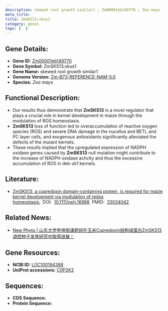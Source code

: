 ```yaml
---
description: skewed root growth similar1 ; Zm00001eb149770 ; Zea mays
meta_title:
title: ZmSKS13;skus1
category: genes
tags: [  ]
---
```


## Gene Details:
- **Gene ID:**	[Zm00001eb149770](https://www.maizegdb.org/gene_center/gene/Zm00001eb149770)
- **Gene Symbol:** ZmSKS13;skus1
- **Gene Name:** skewed root growth similar1
- **Genome Version:** [Zm-B73-REFERENCE-NAM-5.0](https://www.maizegdb.org/genome/assembly/Zm-B73-REFERENCE-NAM-5.0)
- **Species:** *Zea mays*

## Functional Description:
   - Our results thus demonstrate that **ZmSKS13** is a novel regulator that plays a crucial role in kernel development in maize through the modulation of ROS homeostasis.
   - **ZmSKS13** loss of function led to overaccumulation of reactive oxygen species (ROS) and severe DNA damage in the nucellus and BETL and PC layer cells, and exogenous antioxidants significantly alleviated the defects of the mutant kernels.
   - These results implied that the upregulated expression of NADPH oxidase genes caused by **ZmSKS13** null mutation might contribute to the increase of NADPH oxidase activity and thus the excessive accumulation of ROS in dek-zk1 kernels.

## Literature:
   - [ZmSKS13, a cupredoxin domain-containing protein, is required for maize kernel development via modulation of redox homeostasis.]( https://nph.onlinelibrary.wiley.com/doi/10.1111/nph.16988)&nbsp;&nbsp;DOI:&nbsp;&nbsp;[10.1111/nph.16988](https://nph.onlinelibrary.wiley.com/doi/10.1111/nph.16988)&nbsp;&nbsp;PMID:&nbsp;&nbsp;[33034042](https://pubmed.ncbi.nlm.nih.gov/33034042/)

## Related News:
   - [New Phyto | 山东大学李坤朋课题组在玉米Cupredoxin结构域蛋白ZmSKS13调控种子发育研究中取得进展！](https://mp.weixin.qq.com/s?__biz=Mzg3MDEwNDEyMg==&mid=2247497778&idx=6&sn=ecbc903c03143c4d6d15ee908c2dbc05&chksm=ce905567f9e7dc717e8e4d9676dbe55e4994c8efc12fcef81a8b1a8423ae45815290cd7c66a8&scene=27#wechat_redirect)

## Gene Resources:
- **NCBI ID:** [LOC100194388](https://www.ncbi.nlm.nih.gov/gene/?term=LOC100194388)
- **UniProt accessions:** [C0P2K2](https://www.uniprot.org/uniprotkb/C0P2K2/entry)

## Sequences:
- **CDS Sequence:**
- **Protein Sequence:**
